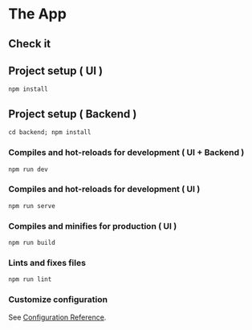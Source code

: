 # The App

## Check it



## Project setup ( UI )
```
npm install
```

## Project setup ( Backend )
```
cd backend; npm install
```

### Compiles and hot-reloads for development ( UI + Backend )
```
npm run dev
```

### Compiles and hot-reloads for development ( UI )
```
npm run serve
```

### Compiles and minifies for production ( UI )
```
npm run build
```

### Lints and fixes files
```
npm run lint
```

### Customize configuration
See [Configuration Reference](https://cli.vuejs.org/config/).
